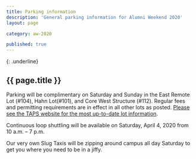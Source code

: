 ```yaml
---
title: Parking information
description: 'General parking information for Alumni Weekend 2020'
layout: page

category: aw-2020

published: true
---
```

{: .underline}
## {{ page.title }}

Parking will be complimentary on Saturday and Sunday in the East Remote Lot (#104), Hahn Lot(#101), and Core West Structure (#112). Regular fees and permitting requirements are in effect in all other lots as posted. [Please see the TAPS website for the most up-to-date lot information](https://taps.ucsc.edu/parking/index.html). 

Continuous loop shuttling will be available on Saturday, April 4, 2020 from 10 a.m. – 7 p.m.

Our very own Slug Taxis will be zipping around campus all day Saturday to get you where you need to be in a jiffy. 



